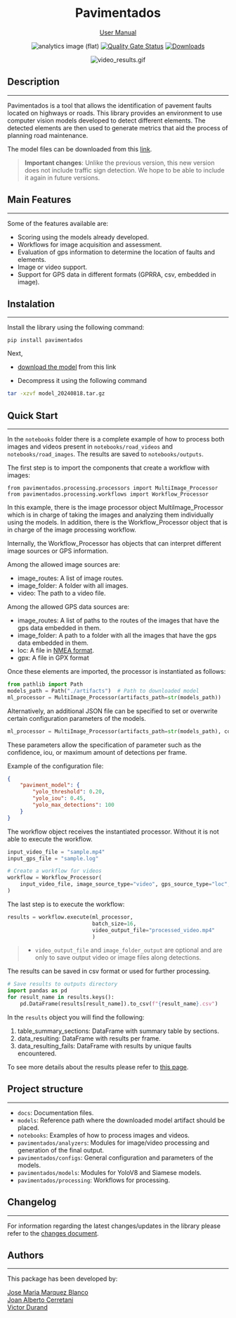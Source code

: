 <div align="center">
  <h1>Pavimentados</h1>

[User Manual](docs/manual_202410.pdf)

![analytics image (flat)](https://raw.githubusercontent.com/vitr/google-analytics-beacon/master/static/badge-flat.gif)
[![Quality Gate Status](https://sonarcloud.io/api/project_badges/measure?project=EL-BID_pavimentados&metric=alert_status)](https://sonarcloud.io/summary/new_code?id=EL-BID_pavimentados)
[![Downloads](https://pepy.tech/badge/pavimentados)](https://pepy.tech/project/pavimentados)

![video_results.gif](docs/assets/video_results.gif)
</div>

## Description
---
Pavimentados is a tool that allows the identification of pavement faults located on highways or roads. 
This library provides an environment to use computer vision models developed to detect different elements. 
The detected elements are then used to generate metrics that aid the process of planning road maintenance.

The model files can be downloaded from this [link](https://github.com/EL-BID/pavimentados/raw/refs/heads/main/models/model_20240818.tar.gz).

> **Important changes**: Unlike the previous version, this new version does not include traffic sign detection. We hope to be able to 
> include it again in future versions. 

## Main Features
---

Some of the features available are:

- Scoring using the models already developed.
- Workflows for image acquisition and assessment.
- Evaluation of gps information to determine the location of faults and elements.
- Image or video support.
- Support for GPS data in different formats (GPRRA, csv, embedded in image).

## Instalation
---

Install the library using the following command:

```
pip install pavimentados
```

Next, 
* [download the model](https://github.com/EL-BID/pavimentados/raw/refs/heads/main/models/model_20240818.tar.gz) from this link

* Decompress it using the following command
```bash
tar -xzvf model_20240818.tar.gz
```

## Quick Start
---

In the `notebooks` folder there is a complete example of how to process both images and videos present
in `notebooks/road_videos` and `notebooks/road_images`. The results are saved to `notebooks/outputs`.

The first step is to import the components that create a workflow with images:
```
from pavimentados.processing.processors import MultiImage_Processor
from pavimentados.processing.workflows import Workflow_Processor
```

In this example, there is the image processor object MultiImage_Processor which is in charge of taking the images and analyzing them individually using the models. In addition, there is the Workflow_Processor object that is in charge of the image processing workflow. 

Internally, the Workflow_Processor has objects that can interpret different image sources or GPS information. 

Among the allowed image sources are:

 - image_routes: A list of image routes.
 - image_folder: A folder with all images.
 - video: The path to a video file.

Among the allowed GPS data sources are:

 - image_routes: A list of paths to the routes of the images that have the gps data embedded in them.
 - image_folder: A path to a folder with all the images that have the gps data embedded in them.
 - loc: A file in [NMEA format](docs%2Fgps_data_formats.md).
 - gpx: A file in  GPX format
 
Once these elements are imported, the processor is instantiated as follows:

```python
from pathlib import Path
models_path = Path("./artifacts")  # Path to downloaded model
ml_processor = MultiImage_Processor(artifacts_path=str(models_path))
```

Alternatively, an additional JSON file can be specified to set or overwrite certain configuration parameters of the models.

```python
ml_processor = MultiImage_Processor(artifacts_path=str(models_path), config_file="./models_config.json")
```
These parameters allow the specification of parameter such as the confidence, iou, or maximum amount of detections per frame.

Example of the configuration file:
```json
{
	"paviment_model": {
		"yolo_threshold": 0.20,
		"yolo_iou": 0.45,
		"yolo_max_detections": 100
	}
}
```

The workflow object receives the instantiated processor. Without it is not able to execute the workflow.

```python
input_video_file = "sample.mp4"
input_gps_file = "sample.log"

# Create a workflow for videos
workflow = Workflow_Processor(
    input_video_file, image_source_type="video", gps_source_type="loc", gps_input=input_gps_file, adjust_gps=True
)
```

The last step is to execute the workflow:

```python
results = workflow.execute(ml_processor, 
                           batch_size=16, 
                           video_output_file="processed_video.mp4" 
                           )
```

>  * `video_output_file` and `image_folder_output` are optional and are only to save output video or image files along detections.

The results can be saved in csv format or used for further processing.

```python
# Save results to outputs directory
import pandas as pd
for result_name in results.keys():
    pd.DataFrame(results[result_name]).to_csv(f"{result_name}.csv")
```

In the `results` object you will find the following:

 1. table_summary_sections: DataFrame with summary table by sections.
 2. data_resulting: DataFrame with results per frame.
 3. data_resulting_fails: DataFrame with results by unique faults encountered.

To see more details about the results please refer to [this page](docs%2Fresults.md).


## Project structure
---
* `docs`: Documentation files.
* `models`: Reference path where the downloaded model artifact should be placed. 
* `notebooks`: Examples of how to process images and videos.
* `pavimentados/analyzers`: Modules for image/video processing and generation of the final output.
* `pavimentados/configs`: General configuration and parameters of the models.
* `pavimentados/models`: Modules for YoloV8 and Siamese models.
* `pavimentados/processing`: Workflows for processing.


## Changelog
---
For information regarding the latest changes/updates in the library please refer to the [changes document](docs/CHANGELOG.md).


## Authors
---

This package has been developed by:

<a href="https://github.com/J0s3M4rqu3z" target="blank">Jose Maria Marquez Blanco</a>
<br/>
<a href="https://www.linkedin.com/in/joancerretani/" target="blank">Joan Alberto Cerretani</a>
<br/>
<a href="https://www.linkedin.com/in/ingvictordurand/" target="blank">Victor Durand</a>
